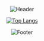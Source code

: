<div align=center>

![Header](https://capsule-render.vercel.app/api?type=waving&height=200&text=MinWoo&fontAlign=80&fontAlignY=40&color=gradient)

[![Top Langs](https://github-readme-stats.vercel.app/api/top-langs/?username=ymw0407&layout=compact&theme=radical)](https://github.com/ymw0407)


![Footer](https://capsule-render.vercel.app/api?type=waving&color=auto&customColorList=4&height=200&section=footer)
  
</div>
